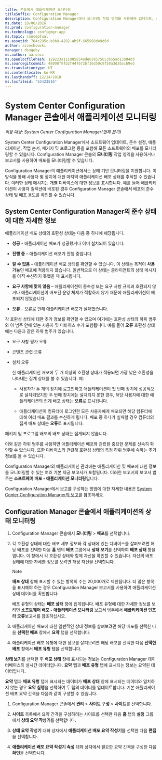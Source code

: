 ```yaml
---
title: 콘솔에서 애플리케이션 모니터링
titleSuffix: Configuration Manager
description: Configuration Manager에서 모니터링 작업 영역을 사용하여 업데이트, 준수 설정 및 애플리케이션을 비롯한 소프트웨어 배포를 모니터링합니다.
ms.date: 10/06/2016
ms.prod: configuration-manager
ms.technology: configmgr-app
ms.topic: conceptual
ms.assetid: 784c295c-b8b8-4202-ab9f-665908d49d6d
author: aczechowski
manager: dougeby
ms.author: aaroncz
ms.openlocfilehash: 129223a111085854ede038575653655ad13884dd
ms.sourcegitcommit: 48098f9fb2f447672bf36d50c9f58a3d26acb9ed
ms.translationtype: HT
ms.contentlocale: ko-KR
ms.lasthandoff: 12/14/2018
ms.locfileid: "53423816"
---
```

# <a name="monitor-applications-from-the-system-center-configuration-manager-console"></a>System Center Configuration Manager 콘솔에서 애플리케이션 모니터링

*적용 대상: System Center Configuration Manager(현재 분기)*


System Center Configuration Manager에서 소프트웨어 업데이트, 준수 설정, 애플리케이션, 작업 순서, 패키지 및 프로그램 등을 포함해 모든 소프트웨어의 배포를 모니터링할 수 있습니다. Configuration Manager 콘솔의 **모니터링** 작업 영역을 사용하거나 보고서를 사용하여 배포를 모니터링할 수 있습니다.  

 Configuration Manager의 애플리케이션에서는 상태 기반 모니터링을 지원합니다. 이 방식을 통해 사용자 및 장치에 대한 마지막 애플리케이션 배포 상태를 추적할 수 있습니다. 이러한 상태 메시지는 개별 디바이스에 대한 정보를 표시합니다. 예를 들어 애플리케이션이 사용자 컬렉션에 배포된 경우 Configuration Manager 콘솔에서 배포의 준수 상태 및 배포 용도를 확인할 수 있습니다.  

## <a name="learn-about-compliance-states-in-system-center-configuration-manager"></a>System Center Configuration Manager의 준수 상태에 대한 자세한 정보
 애플리케이션 배포 상태의 호환성 상태는 다음 중 하나에 해당됩니다.  

-   **성공** - 애플리케이션 배포가 성공했거나 이미 설치되어 있습니다.  

-   **진행 중** – 애플리케이션 배포가 진행 중입니다.  

-   **알 수 없음** – 애플리케이션 배포 상태를 확인할 수 없습니다. 이 상태는 목적이 **사용 가능**인 배포에 적용되지 않습니다. 일반적으로 이 상태는 클라이언트의 상태 메시지를 아직 수신하지 못했을 때 표시됩니다.  

-   **요구 사항에 맞지 않음** – 애플리케이션이 종속성 또는 요구 사항 규칙과 호환되지 않거나 애플리케이션이 배포된 운영 체제가 적합하지 않기 때문에 애플리케이션이 배포되지 않았습니다.  

-   **오류** – 오류로 인해 애플리케이션 배포가 실패했습니다.  

각 호환성 상태에 대한 추가 정보를 확인할 수 있으며 여기에는 호환성 상태의 하위 범주와 이 범주 안에 있는 사용자 및 디바이스 수가 포함됩니다. 예를 들어 **오류** 호환성 상태에는 다음과 같은 하위 범주가 있습니다.  

- 요구 사항 평가 오류  

- 콘텐츠 관련 오류  

- 설치 오류  

  한 애플리케이션 배포에 두 개 이상의 호환성 상태가 적용되면 가장 낮은 호환성을 나타내는 집계 상태를 볼 수 있습니다. 예:  

  -   사용자가 두 개의 장치에 로그인하고 애플리케이션이 첫 번째 장치에 성공적으로 설치되었지만 두 번째 장치에는 설치되지 못한 경우, 해당 사용자에 대한 애플리케이션의 집계 배포 상태는 **오류**로 표시됩니다.  

  -   애플리케이션이 컴퓨터에 로그인한 모든 사용자에게 배포되면 해당 컴퓨터에 대해 여러 배포 결과를 수신하게 됩니다. 배포 중 하나가 실패할 경우 컴퓨터의 집계 배포 상태는 **오류**로 표시됩니다.  

패키지 및 프로그램 배포의 배포 상태는 집계되지 않습니다.  

 이와 같은 하위 범주를 사용하면 애플리케이션 배포와 관련된 중요한 문제를 신속히 확인할 수 있습니다. 또한 디바이스와 관련해 호환성 상태의 특정 하위 범주에 속하는 추가 정보를 볼 수 있습니다.  

 Configuration Manager의 애플리케이션 관리에는 애플리케이션 및 배포에 대한 정보를 모니터링할 수 있는 여러 기본 제공 보고서가 포함됩니다. 이러한 보고서의 보고서 범주는 **소프트웨어 배포 - 애플리케이션 모니터링**입니다.  

 Configuration Manager에서 보고를 구성하는 방법에 대한 자세한 내용은 [System Center Configuration Manager의 보고](../../core/servers/manage/reporting.md)를 참조하세요.  

## <a name="monitor-the-state-of-an-application-in-the-configuration-manager-console"></a>Configuration Manager 콘솔에서 애플리케이션의 상태 모니터링  

1.  Configuration Manager 콘솔에서 **모니터링** > **배포**를 선택합니다.  

3.  각 호환성 상태에 대한 배포 세부 정보와 각 상태에 있는 디바이스를 살펴보려면 해당 배포를 선택한 다음 **홈** 탭의 **배포** 그룹에서 **상태 보기**를 선택하여 **배포 상태** 창을 엽니다. 이 창에서 각 호환성 상태와 함께 자산을 확인할 수 있습니다. 자산의 배포 상태에 대한 자세한 정보를 보려면 해당 자산을 선택합니다.  

    > [!NOTE]  
    >  **배포 상태** 창에 표시할 수 있는 항목의 수는 20,000개로 제한됩니다. 더 많은 항목을 표시해야 하는 경우 Configuration Manager 보고서를 사용하여 애플리케이션 상태 데이터를 확인합니다.  
    >   
    >  배포 유형의 상태는 **배포 상태** 창에 집계됩니다. 배포 유형에 대한 자세한 정보를 보려면 **소프트웨어 배포 - 애플리케이션 모니터링** 보고서 범주에서 **애플리케이션 인프라 오류**보고서를 참조하십시오.  

4.  애플리케이션 배포에 대한 일반적인 상태 정보를 살펴보려면 해당 배포를 선택한 다음 **선택한 배포** 창에서 **요약** 탭을 선택합니다.  

5.  애플리케이션 배포 유형에 대한 정보를 살펴보려면 해당 배포를 선택한 다음 **선택한 배포** 창에서 **배포 유형** 탭을 선택합니다.  

**상태 보기**를 선택한 후 **배포 상태** 창에 표시되는 정보는 Configuration Manager 데이터베이스의 실시간 데이터입니다. **요약** 탭과 **배포 유형** 탭에 표시되는 정보는 요약된 데이터입니다.

**요약** 탭과 **배포 유형** 탭에 표시되는 데이터가 **배포 상태** 창에 표시되는 데이터와 일치하지 않는 경우 **요약 실행**을 선택하여 두 탭의 데이터를 업데이트합니다. 기본 애플리케이션 배포 요약 간격을 다음과 같이 구성할 수 있습니다.  

1. Configuration Manager 콘솔에서 **관리** > **사이트 구성** > **사이트**를 선택합니다.

2. **사이트** 목록에서 요약 간격을 구성하려는 사이트를 선택한 다음 **홈** 탭의 **설정** 그룹에서 **상태 요약 작성기**를 선택합니다.

3. **상태 요약 작성기** 대화 상자에서 **애플리케이션 배포 요약 작성기**를 선택한 다음 **편집**을 선택합니다.  

4. **애플리케이션 배포 요약 작성기 속성** 대화 상자에서 필요한 요약 간격을 구성한 다음 **확인**을 선택합니다.  
